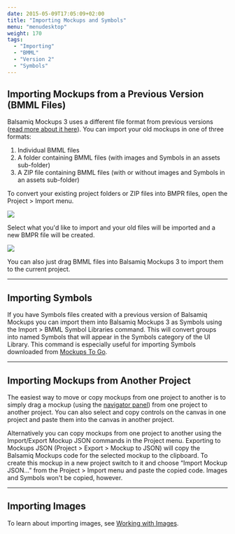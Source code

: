 ```yaml
---
date: 2015-05-09T17:05:09+02:00
title: "Importing Mockups and Symbols"
menu: "menudesktop"
weight: 170
tags:
  - "Importing"
  - "BMML"
  - "Version 2"
  - "Symbols"
---
```


## Importing Mockups from a Previous Version (BMML Files)

Balsamiq Mockups 3 uses a different file format from previous versions ([read more about it here](/desktop/intro/#projects)). You can import your old mockups in one of three formats:

1.  Individual BMML files
2.  A folder containing BMML files (with images and Symbols in an assets sub-folder)
3.  A ZIP file containing BMML files (with or without images and Symbols in an assets sub-folder)

To convert your existing project folders or ZIP files into BMPR files, open the Project > Import menu.

![](//media.balsamiq.com/img/support/docs/m4d/b3/import.png)

Select what you'd like to import and your old files will be imported and a new BMPR file will be created.

![](//media.balsamiq.com/img/support/docs/m4d/b3/import2.png)

You can also just drag BMML files into Balsamiq Mockups 3 to import them to the current project.

* * *

## Importing Symbols

If you have Symbols files created with a previous version of Balsamiq Mockups you can import them into Balsamiq Mockups 3 as Symbols using the Import > BMML Symbol Libraries command. This will convert groups into named Symbols that will appear in the Symbols category of the UI Library. This command is especially useful for importing Symbols downloaded from [Mockups To Go](https://support.balsamiq.com/resources/mockupstogo/).

* * *

## Importing Mockups from Another Project

The easiest way to move or copy mockups from one project to another is to simply drag a mockup (using the [navigator panel](/desktop/overview/#the-navigator-panel)) from one project to another project. You can also select and copy controls on the canvas in one project and paste them into the canvas in another project.

Alternatively you can copy mockups from one project to another using the Import/Export Mockup JSON commands in the Project menu. Exporting to Mockups JSON (Project > Export > Mockup to JSON) will copy the Balsamiq Mockups code for the selected mockup to the clipboard. To create this mockup in a new project switch to it and choose “Import Mockup JSON…” from the Project > Import menu and paste the copied code. Images and Symbols won't be copied, however.

* * *

## Importing Images

To learn about importing images, see [Working with Images](/desktop/images/).